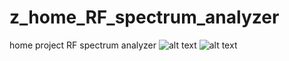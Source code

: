# z_home_RF_spectrum_analyzer
home project RF spectrum analyzer
![alt text](https://github.com/GennadyCC/z_home_RF_spectrum_analyzer/blob/master/2_pictures_video/6.jpg)
![alt text](https://github.com/GennadyCC/z_home_RF_spectrum_analyzer/blob/master/2_pictures_video/3.JPG)
